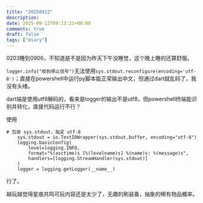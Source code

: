 ```yaml
---
title: "20250912"
description: 
date: 2025-09-12T09:13:21+08:00
comments: true
draft: false
tags: ["diary"]
---
```

0203睡到0906，不知道是不是因为昨天下午没睡觉，这个晚上睡的还算舒服。

`logger.info("收到停止信号")`无法使用`sys.stdout.reconfigure(encoding='utf-8')`；直接在powershell中运行py脚本能正常输出中文，但通过dart就乱码了，我没有头绪。

dart端是使用utf8解码的，看来是logger的输出不是utf8，但powershell终端能识别并转化，直接代码运行不行？

使用

```
# 包装 sys.stdout，指定 utf-8
    sys.stdout = io.TextIOWrapper(sys.stdout.buffer, encoding="utf-8")
    logging.basicConfig(
        level=logging.INFO,
        format="%(asctime)s [%(levelname)s] %(name)s: %(message)s",
        handlers=[logging.StreamHandler(sys.stdout)]
    )
    logger = logging.getLogger(__name__)
```
行了。

越玩越觉得星痕共鸣可玩内容还是太少了，无趣的刷装备，抽象的稀有物品概率。
